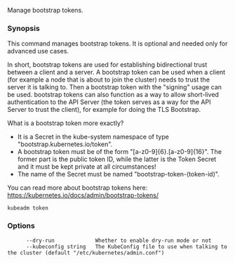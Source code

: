 
Manage bootstrap tokens.

### Synopsis



This command manages bootstrap tokens. It is optional and needed only for advanced use cases.

In short, bootstrap tokens are used for establishing bidirectional trust between a client and a server.
A bootstrap token can be used when a client (for example a node that is about to join the cluster) needs
to trust the server it is talking to. Then a bootstrap token with the "signing" usage can be used.
bootstrap tokens can also function as a way to allow short-lived authentication to the API Server
(the token serves as a way for the API Server to trust the client), for example for doing the TLS Bootstrap.

What is a bootstrap token more exactly?
 - It is a Secret in the kube-system namespace of type "bootstrap.kubernetes.io/token".
 - A bootstrap token must be of the form "[a-z0-9]{6}.[a-z0-9]{16}". The former part is the public token ID,
   while the latter is the Token Secret and it must be kept private at all circumstances!
 - The name of the Secret must be named "bootstrap-token-(token-id)".

You can read more about bootstrap tokens here:
  https://kubernetes.io/docs/admin/bootstrap-tokens/


```
kubeadm token
```

### Options

```
      --dry-run             Whether to enable dry-run mode or not
      --kubeconfig string   The KubeConfig file to use when talking to the cluster (default "/etc/kubernetes/admin.conf")
```

